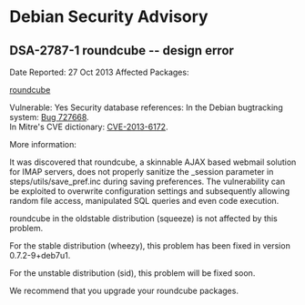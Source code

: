 
Debian Security Advisory
========================


DSA-2787-1 roundcube -- design error
------------------------------------



Date Reported:
27 Oct 2013
Affected Packages:

[roundcube](https://packages.debian.org/src:roundcube)

Vulnerable:
Yes
Security database references:
In the Debian bugtracking system: [Bug 727668](https://bugs.debian.org/cgi-bin/bugreport.cgi?bug=727668).  
In Mitre's CVE dictionary: [CVE-2013-6172](https://security-tracker.debian.org/tracker/CVE-2013-6172).  

More information:

It was discovered that roundcube, a skinnable AJAX based webmail
solution for IMAP servers, does not properly sanitize the \_session
parameter in steps/utils/save\_pref.inc during saving preferences. The
vulnerability can be exploited to overwrite configuration settings and
subsequently allowing random file access, manipulated SQL queries and
even code execution.


roundcube in the oldstable distribution (squeeze) is not affected by
this problem.


For the stable distribution (wheezy), this problem has been fixed in
version 0.7.2-9+deb7u1.


For the unstable distribution (sid), this problem will be fixed soon.


We recommend that you upgrade your roundcube packages.





